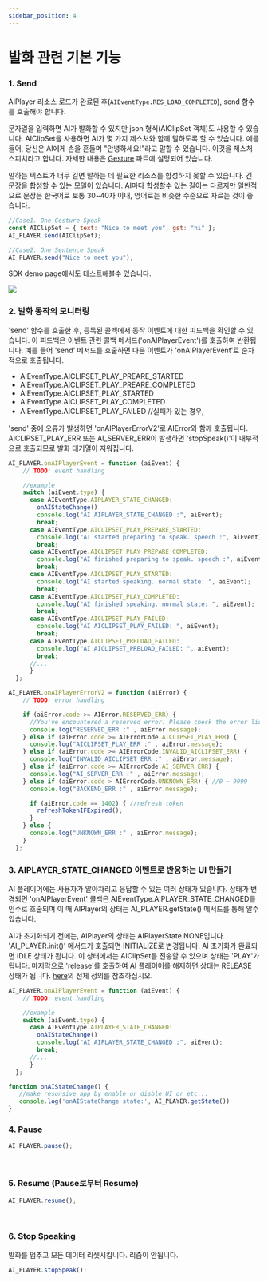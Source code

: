 ```yaml
---
sidebar_position: 4
---
```


# 발화 관련 기본 기능

### 1. Send  

AIPlayer 리소스 로드가 완료된 후(`AIEventType.RES_LOAD_COMPLETED`), send 함수를 호출해야 합니다.

문자열을 입력하면 AI가 발화할 수 있지만 json 형식(AIClipSet 객체)도 사용할 수 있습니다. AIClipSet을 사용하면 AI가 몇 가지 제스처와 함께 말하도록 할 수 있습니다. 예를 들어, 당신은 AI에게 손을 흔들며 "안녕하세요!"라고 말할 수 있습니다. 이것을 제스처 스피치라고 합니다. 자세한 내용은 [Gesture](../aiplayer/advanced-features.md) 파트에 설명되어 있습니다.

말하는 텍스트가 너무 길면 말하는 데 필요한 리소스를 합성하지 못할 수 있습니다. 긴 문장을 합성할 수 있는 모델이 있습니다. AI마다 합성할수 있는 길이는 다르지만 일반적으로 문장은 한국어로 보통 30~40자 이내, 영어로는 비슷한 수준으로 자르는 것이 좋습니다.

```javascript
//Case1. One Gesture Speak
const AIClipSet = { text: "Nice to meet you", gst: "hi" };
AI_PLAYER.send(AIClipSet);

//Case2. One Sentence Speak
AI_PLAYER.send("Nice to meet you");
```

SDK demo page에서도 테스트해볼수 있습니다. 

<img src="/img/aihuman/web/sdk_demo_03_r1.png" />

<br/>

### 2. 발화 동작의 모니터링
'send' 함수를 호출한 후, 등록된 콜백에서 동작 이벤트에 대한 피드백을 확인할 수 있습니다. 이 피드백은 이벤트 관련 콜백 메서드('onAIPlayerEvent')를 호출하여 반환됩니다. 예를 들어 'send' 메서드를 호출하면 다음 이벤트가 'onAIPlayerEvent'로 순차적으로 호출됩니다. 

- AIEventType.AICLIPSET_PLAY_PREARE_STARTED
- AIEventType.AICLIPSET_PLAY_PREARE_COMPLETED
- AIEventType.AICLIPSET_PLAY_STARTED
- AIEventType.AICLIPSET_PLAY_COMPLETED
- AIEventType.AICLIPSET_PLAY_FAILED //실패가 있는 경우,

'send' 중에 오류가 발생하면 'onAIPlayerErrorV2'로 AIError와 함께 호출됩니다. AICLIPSET_PLAY_ERR 또는 AI_SERVER_ERR이 발생하면 'stopSpeak()'이 내부적으로 호출되므로 발화 대기열이 지워집니다.

```javascript
AI_PLAYER.onAIPlayerEvent = function (aiEvent) {
    // TODO: event handling 

    //example
    switch (aiEvent.type) {
      case AIEventType.AIPLAYER_STATE_CHANGED:
        onAIStateChange()
        console.log("AI AIPLAYER_STATE_CHANGED :", aiEvent);
        break;
      case AIEventType.AICLIPSET_PLAY_PREPARE_STARTED:
        console.log("AI started preparing to speak. speech :", aiEvent);
        break;
      case AIEventType.AICLIPSET_PLAY_PREPARE_COMPLETED:
        console.log("AI finished preparing to speak. speech :", aiEvent);
        break;
      case AIEventType.AICLIPSET_PLAY_STARTED:
        console.log("AI started speaking. normal state: ", aiEvent);
        break;
      case AIEventType.AICLIPSET_PLAY_COMPLETED:
        console.log("AI finished speaking. normal state: ", aiEvent);
        break;
      case AIEventType.AICLIPSET_PLAY_FAILED:
        console.log("AI AICLIPSET_PLAY_FAILED: ", aiEvent);
        break;
      case AIEventType.AICLIPSET_PRELOAD_FAILED:
        console.log("AI AICLIPSET_PRELOAD_FAILED: ", aiEvent);
        break;
      //...
      }
  };

AI_PLAYER.onAIPlayerErrorV2 = function (aiError) {
    // TODO: error handling

    if (aiError.code >= AIError.RESERVED_ERR) {
      //You've encountered a reserved error. Please check the error list!
      console.log("RESERVED_ERR :" , aiError.message);
    } else if (aiError.code >= AIErrorCode.AICLIPSET_PLAY_ERR) {
      console.log("AICLIPSET_PLAY_ERR :" , aiError.message);
    } else if (aiError.code >= AIErrorCode.INVALID_AICLIPSET_ERR) {
      console.log("INVALID_AICLIPSET_ERR :" , aiError.message);
    } else if (aiError.code >= AIErrorCode.AI_SERVER_ERR) {
      console.log("AI_SERVER_ERR :" , aiError.message);
    } else if (aiError.code > AIErrorCode.UNKNOWN_ERR) { //0 ~ 9999
      console.log("BACKEND_ERR :" , aiError.message);

      if (aiError.code == 1402) { //refresh token
        refreshTokenIFExpired();
      }
    } else {
      console.log("UNKNOWN_ERR :" , aiError.message);
    }
  };
```


### 3. AIPLAYER_STATE_CHANGED 이벤트로 반응하는 UI 만들기

AI 플레이어에는 사용자가 알아차리고 응답할 수 있는 여러 상태가 있습니다. 상태가 변경되면 'onAIPlayerEvent' 콜백은 AIEventType.AIPLAYER_STATE_CHANGED를 인수로 호출되며 이 때 AIPlayer의 상태는 AI_PLAYER.getState() 메서드를 통해 알수 있습니다.

AI가 초기화되기 전에는, AIPlayer의 상태는 AIPlayerState.NONE입니다. 'AI_PLAYER.init()' 메서드가 호출되면 INITIALIZE로 변경됩니다. AI 초기화가 완료되면 IDLE 상태가 됩니다. 이 상태에서는 AIClipSet를 전송할 수 있으며 상태는 'PLAY'가 됩니다. 마지막으로 'release'를 호출하여 AI 플레이어를 해제하면 상태는 RELEASE 상태가 됩니다. [here](../apis/aiplayer-data#5-aiplayerstate)의 전체 정의를 참조하십시오.

```javascript
AI_PLAYER.onAIPlayerEvent = function (aiEvent) {
    // TODO: event handling 

    //example
    switch (aiEvent.type) {
      case AIEventType.AIPLAYER_STATE_CHANGED:
        onAIStateChange()
        console.log("AI AIPLAYER_STATE_CHANGED :", aiEvent);
        break;
      //...
      }
  };

function onAIStateChange() {
   //make resonsive app by enable or disble UI or etc...
   console.log('onAIStateChange state:', AI_PLAYER.getState())
} 
``` 

### 4. Pause 

```javascript
AI_PLAYER.pause();
```

<br/>

### 5. Resume (Pause로부터 Resume)

```javascript
AI_PLAYER.resume();
```

<br/>

### 6. Stop Speaking

발화를 멈추고 모든 데이터 리셋시킵니다. 리줌이 안됩니다. 

```javascript
AI_PLAYER.stopSpeak();
```

<br/>
